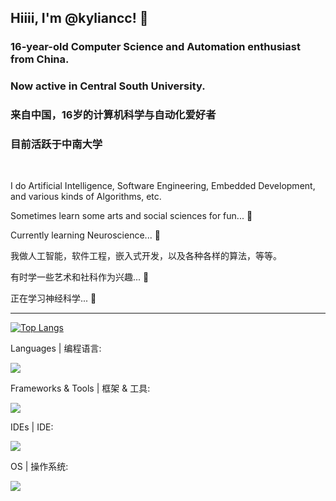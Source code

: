 ## Hiiii, I'm @kyliancc! 👋

### 16-year-old Computer Science and Automation enthusiast from China.

### Now active in Central South University.

### 来自中国，16岁的计算机科学与自动化爱好者

### 目前活跃于中南大学

<br>

I do Artificial Intelligence, Software Engineering, Embedded Development, and various kinds of Algorithms, etc.

Sometimes learn some arts and social sciences for fun... 🤫

Currently learning Neuroscience... 🧐

我做人工智能，软件工程，嵌入式开发，以及各种各样的算法，等等。

有时学一些艺术和社科作为兴趣... 🤫

正在学习神经科学... 🧐

---

[![Top Langs](https://github-readme-stats.vercel.app/api/top-langs/?username=kyliancc&layout=compact)](https://github.com/anuraghazra/github-readme-stats)

Languages | 编程语言:

[![](https://skillicons.dev/icons?i=c,cpp,java,html,css,js,py)](https://skillicons.dev)

Frameworks & Tools | 框架 & 工具:

[![](https://skillicons.dev/icons?i=pytorch,qt,nodejs,vue,jquery,spring,fastapi,mysql)](https://skillicons.dev)

IDEs | IDE:

[![](https://skillicons.dev/icons?i=pycharm,clion,webstorm,idea,vscode)](https://skillicons.dev)

OS | 操作系统:

[![](https://skillicons.dev/icons?i=linux,windows)](https://skillicons.dev)
